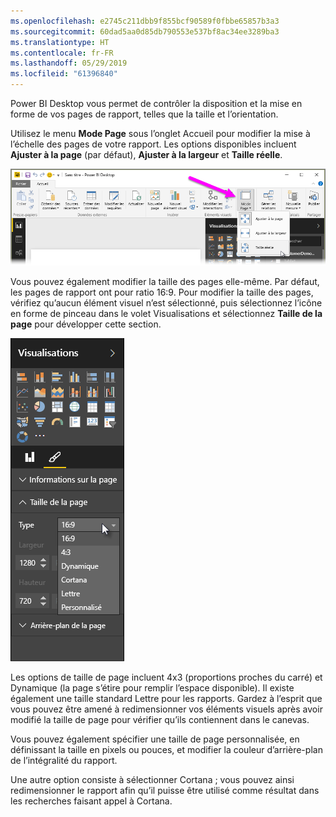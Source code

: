 ```yaml
---
ms.openlocfilehash: e2745c211dbb9f855bcf90589f0fbbe65857b3a3
ms.sourcegitcommit: 60dad5aa0d85db790553e537bf8ac34ee3289ba3
ms.translationtype: HT
ms.contentlocale: fr-FR
ms.lasthandoff: 05/29/2019
ms.locfileid: "61396840"
---
```

Power BI Desktop vous permet de contrôler la disposition et la mise en forme de vos pages de rapport, telles que la taille et l’orientation.

Utilisez le menu **Mode Page** sous l’onglet Accueil pour modifier la mise à l’échelle des pages de votre rapport. Les options disponibles incluent **Ajuster à la page** (par défaut), **Ajuster à la largeur** et **Taille réelle**.

![](media/3-11-page-layout-formatting/3-11_1.png)

Vous pouvez également modifier la taille des pages elle-même. Par défaut, les pages de rapport ont pour ratio 16:9. Pour modifier la taille des pages, vérifiez qu’aucun élément visuel n’est sélectionné, puis sélectionnez l’icône en forme de pinceau dans le volet Visualisations et sélectionnez **Taille de la page** pour développer cette section.

![](media/3-11-page-layout-formatting/3-11_2.png)

Les options de taille de page incluent 4x3 (proportions proches du carré) et Dynamique (la page s’étire pour remplir l’espace disponible). Il existe également une taille standard Lettre pour les rapports. Gardez à l’esprit que vous pouvez être amené à redimensionner vos éléments visuels après avoir modifié la taille de page pour vérifier qu’ils contiennent dans le canevas.

Vous pouvez également spécifier une taille de page personnalisée, en définissant la taille en pixels ou pouces, et modifier la couleur d’arrière-plan de l’intégralité du rapport.

Une autre option consiste à sélectionner Cortana ; vous pouvez ainsi redimensionner le rapport afin qu’il puisse être utilisé comme résultat dans les recherches faisant appel à Cortana.

